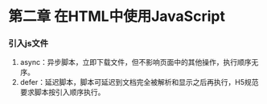 # 第二章 在HTML中使用JavaScript

### 引入js文件
1. async：异步脚本，立即下载文件，但不影响页面中的其他操作，执行顺序无序。
2. defer：延迟脚本，脚本可延迟到文档完全被解析和显示之后再执行，H5规范要求脚本按引入顺序执行。